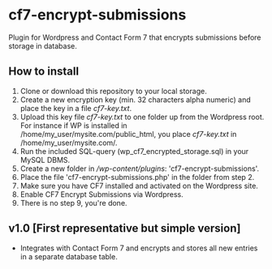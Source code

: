 # cf7-encrypt-submissions
Plugin for Wordpress and Contact Form 7 that encrypts submissions before storage in database.
## How to install
1. Clone or download this repository to your local storage.
2. Create a new encryption key (min. 32 characters alpha numeric) and place the key in a file *cf7-key.txt*.
3. Upload this key file *cf7-key.txt* to one folder up from the Wordpress root. For instance if WP is installed in /home/my_user/mysite.com/public_html, you place *cf7-key.txt* in /home/my_user/mysite.com/.
4. Run the included SQL-query (wp_cf7_encrypted_storage.sql) in your MySQL DBMS.
5. Create a new folder in */wp-content/plugins*: 'cf7-encrypt-submissions'.
6. Place the file 'cf7-encrypt-submissions.php' in the folder from step 2.
7. Make sure you have CF7 installed and activated on the Wordpress site.
8. Enable CF7 Encrypt Submissions via Wordpress.
9. There is no step 9, you're done.
## v1.0 [First representative but simple version]
- Integrates with Contact Form 7 and encrypts and stores all new entries in a separate database table.